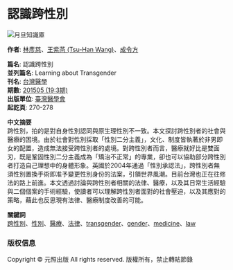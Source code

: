 # 認識跨性別

![月旦知識庫](/tw/File/Image/index-top_1.png)

**作者**: [林彥慈](search_list.aspx?SearchKey=109871&type=AC&show_name=%e6%9e%97%e5%bd%a5%e6%85%88)、[王紫菡 (Tsu-Han Wang)](search_list.aspx?SearchKey=66218&type=AC&show_name=%e7%8e%8b%e7%b4%ab%e8%8f%a1)、[成令方](search_list.aspx?SearchKey=16027&type=AC&show_name=%e6%88%90%e4%bb%a4%e6%96%b9)

**篇名**: 認識跨性別  
**並列篇名**: Learning about Transgender  
**刊名**: [台灣醫學](journal_list.aspx?no=496)  
**期數**: [201505 (19:3期)](journal.aspx?no=496&pno=44386)  
**出版單位**: [臺灣醫學會](http://fma.mc.ntu.edu.tw/index.jsp)  
**起訖頁**: 270-278  

**中文摘要**  
跨性別，拍的是對自身性別認同與原生理性別不一致。本文探討跨性別者的社會與醫療的困境。由於社會對性別採取「性別二分主義」，文化、制度皆執著於非男即女的配置，造成無法接受跨性別者的處境。對跨性別者而言，醫療就好比是雙面刃，既是鞏固性別二分主義成為「矯治不正常」的專業，卻也可以協助部分跨性別者打造自己理想中的身體形象。英國於2004年通過「性別承認法」，跨性別者無須性別置換手術即准予變更性別身份的法案，引領世界風潮。目前台灣也正在往修法的路上前進。本文透過討論與跨性別者相關的法律、醫療，以及其日常生活經驗與二個個案的手術經驗，使讀者可以理解跨性別者面對的社會壓迫，以及其應對的策略，藉此也反思現有法律、醫療制度改善的可能。

**關鍵詞**  
[跨性別](search_list.aspx?SearchKey=%e8%b7%a8%e6%80%a7%e5%88%a5&type=K)、[性別](search_list.aspx?SearchKey=%e6%80%a7%e5%88%a5&type=K)、[醫療](search_list.aspx?SearchKey=%e9%86%ab%e7%99%82&type=K)、[法律](search_list.aspx?SearchKey=%e6%b3%95%e5%be%8b&type=K)、[transgender](search_list.aspx?SearchKey=transgender&type=K)、[gender](search_list.aspx?SearchKey=gender&type=K)、[medicine](search_list.aspx?SearchKey=medicine&type=K)、[law](search_list.aspx?SearchKey=law&type=K)

### 版权信息
Copyright © 元照出版 All rights reserved. 版權所有，禁止轉貼節錄
<!-- tcd_original_link http://lawdata.com.tw/tw/detail.aspx?no=233106 -->
